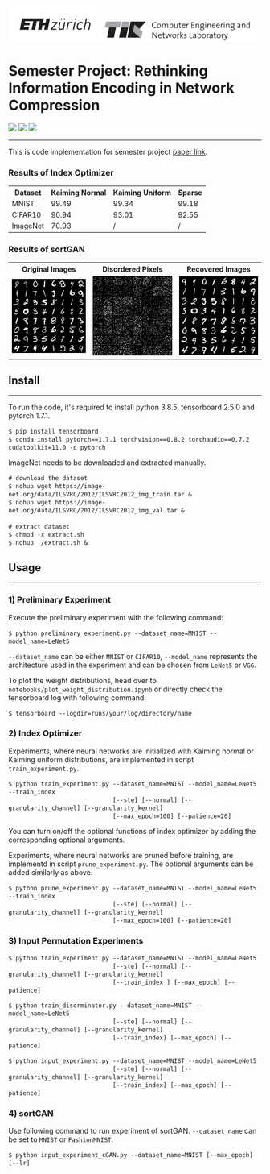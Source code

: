![](https://github.com/wwwfan628/nn_compression/raw/main/imgs/eth_logo.png) ![](https://github.com/wwwfan628/nn_compression/raw/main/imgs/tiklogo.png)
# Semester Project: Rethinking Information Encoding in Network Compression
![](https://img.shields.io/badge/python-3.8.5-blue.svg)
![](https://img.shields.io/badge/tensorboard-2.5.0-orange.svg)
![](https://img.shields.io/badge/pytorch-1.7.1-green.svg)


---
This is code implementation for semester project [paper link]().
### Results of Index Optimizer
<div align=center>
<table style="width:100%">
  <tr>
    <th>Dataset</th>
    <th>Kaiming Normal</th>
    <th>Kaiming Uniform</th>
    <th>Sparse</th>
  </tr>
  <tr>
    <td>MNIST</td>
    <td>99.49</td>
    <td>99.34</td>
    <td>99.18</td>
  </tr>
  <tr>
    <td>CIFAR10</td>
    <td>90.94</td>
    <td>93.01</td>
    <td>92.55</td>
  </tr>
  <tr>
    <td>ImageNet</td>
    <td>70.93</td>
    <td>/</td>
    <td>/</td>
  </tr>
  </table>
  </div>

### Results of sortGAN
<div align=center>
<table style="width:100%">
  <tr>
    <th>Original Images</th>
    <th>Disordered Pixels</th>
    <th>Recovered Images</th>
  </tr>
  <tr>
    <td><img src="https://github.com/wwwfan628/nn_compression/raw/main/imgs/real.png" width=100% /></td>
    <td><img src="https://github.com/wwwfan628/nn_compression/raw/main/imgs/random.png" width=100% /></td>
    <td><img src="https://github.com/wwwfan628/nn_compression/raw/main/imgs/quantize.png" width=100% /></td>
  </tr>
  </table>
  </div>



## Install

---
To run the code, it's required to install python 3.8.5, tensorboard 2.5.0 and pytorch 1.7.1.
```
$ pip install tensorboard
$ conda install pytorch==1.7.1 torchvision==0.8.2 torchaudio==0.7.2 cudatoolkit=11.0 -c pytorch
```
ImageNet needs to be downloaded and extracted manually.
```
# download the dataset
$ nohup wget https://image-net.org/data/ILSVRC/2012/ILSVRC2012_img_train.tar &
$ nohup wget https://image-net.org/data/ILSVRC/2012/ILSVRC2012_img_val.tar &

# extract dataset
$ chmod -x extract.sh
$ nohup ./extract.sh &
```

## Usage

---
### 1) Preliminary Experiment
Execute the preliminary experiment with the following command:
```
$ python preliminary_experiment.py --dataset_name=MNIST --model_name=LeNet5
```
`--dataset_name` can be either `MNIST` or `CIFAR10`, `--model_name` represents the architecture used in the 
experiment and can be chosen from `LeNet5` or `VGG`.

To plot the weight distributions, head over to `notebooks/plot_weight_distribution.ipynb` or directly check the 
tensorboard log with following command:
```
$ tensorboard --logdir=runs/your/log/directory/name
```
### 2) Index Optimizer
Experiments, where neural networks are initialized with Kaiming normal or Kaiming uniform 
distributions, are implemented in script `train_experiment.py`. 
```
$ python train_experiment.py --dataset_name=MNIST --model_name=LeNet5 --train_index 
                             [--ste] [--normal] [--granularity_channel] [--granularity_kernel]
                             [--max_epoch=100] [--patience=20]
```
You can turn on/off the optional functions of index optimizer by adding the corresponding optional arguments.

Experiments, where neural networks are pruned before training, are implementd in 
script `prune_experiment.py`. The optional arguments can be added similarly as above.
```
$ python prune_experiment.py --dataset_name=MNIST --model_name=LeNet5 --train_index 
                             [--ste] [--normal] [--granularity_channel] [--granularity_kernel]
                             [--max_epoch=100] [--patience=20]
```

### 3) Input Permutation Experiments

```
$ python train_experiment.py --dataset_name=MNIST --model_name=LeNet5 
                             [--ste] [--normal] [--granularity_channel] [--granularity_kernel]
                             [--train_index ] [--max_epoch] [--patience]
```
```
$ python train_discrminator.py --dataset_name=MNIST --model_name=LeNet5 
                             [--ste] [--normal] [--granularity_channel] [--granularity_kernel]
                             [--train_index] [--max_epoch] [--patience]
```
```
$ python input_experiment.py --dataset_name=MNIST --model_name=LeNet5 
                             [--ste] [--normal] [--granularity_channel] [--granularity_kernel]
                             [--train_index] [--max_epoch] [--patience]
```

### 4) sortGAN
Use following command to run experiment of sortGAN. `--dataset_name` can be set to `MNIST` or `FashionMNIST`.
```
$ python input_experiment_cGAN.py --dataset_name=MNIST [--max_epoch] [--lr]
```
